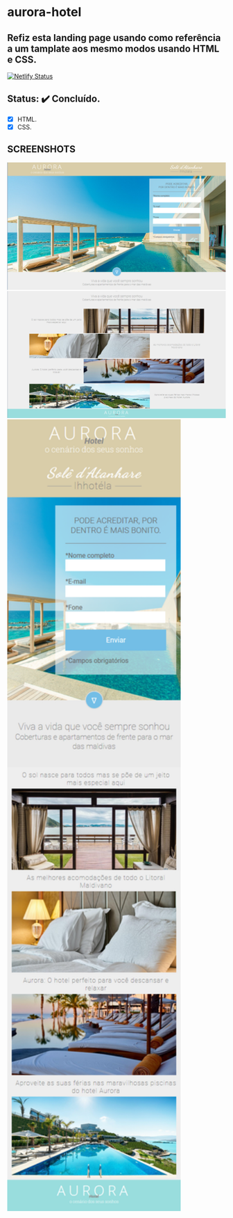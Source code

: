 # aurora-hotel

## Refiz esta landing page usando como referência a um tamplate aos mesmo modos usando HTML e CSS.

[![Netlify Status](https://api.netlify.com/api/v1/badges/fd6bb204-12f8-4909-8f69-8f257fb2da44/deploy-status)](https://aurora-hotel-tayouza.netlify.app)

## Status: ✔️ Concluído.

- [x] HTML.
- [x] CSS.

## SCREENSHOTS

<img src="imagens/page.png" title="screenshot-aurora-hotel" alt="screenshot-aurora-hotel">
<img src="imagens/page2.png" title="screenshot-aurora-hotel" alt="screenshot-aurora-hotel">
<img src="imagens/responsivo.png" title="screenshot-aurora-hotel" width="400px" alt="screenshot-aurora-hotel">